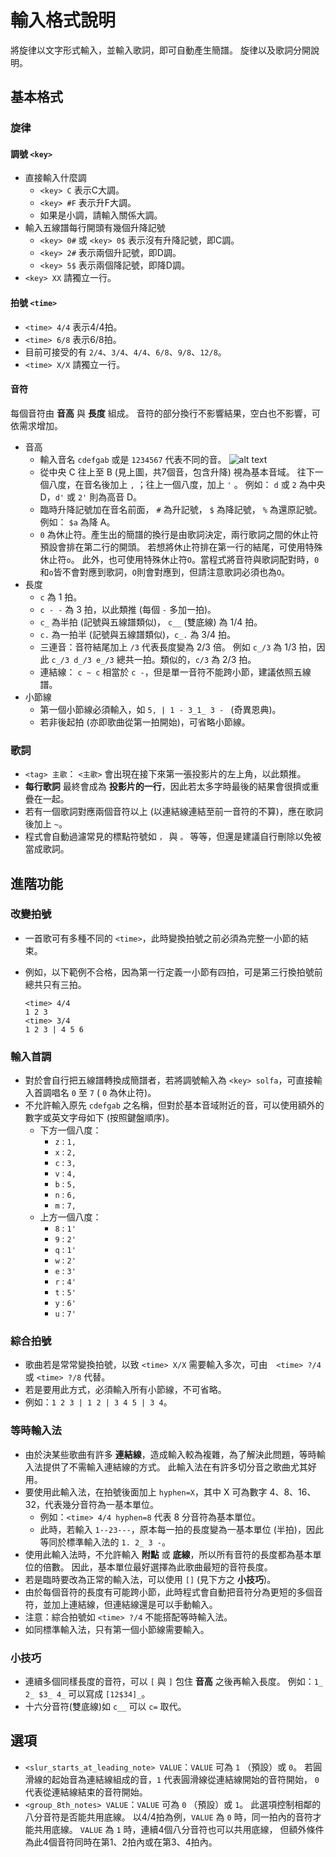 # 輸入格式說明

將旋律以文字形式輸入，並輸入歌詞，即可自動產生簡譜。
旋律以及歌詞分開說明。

## 基本格式

### 旋律
#### 調號 `<key>`
* 直接輸入什麼調
    - `<key> C` 表示C大調。
    - `<key> #F` 表示升F大調。
    - 如果是小調，請輸入關係大調。
* 輸入五線譜每行開頭有幾個升降記號
    - `<key> 0#` 或 `<key> 0$` 表示沒有升降記號，即C調。
    - `<key> 2#` 表示兩個升記號，即D調。
    - `<key> 5$` 表示兩個降記號，即降D調。
* `<key> XX` 請獨立一行。

#### 拍號 `<time>`
* `<time> 4/4` 表示4/4拍。
* `<time> 6/8` 表示6/8拍。
* 目前可接受的有 `2/4`、`3/4`、`4/4`、`6/8`、`9/8`、`12/8`。
* `<time> X/X` 請獨立一行。

#### 音符
每個音符由 __音高__ 與 __長度__ 組成。
音符的部分換行不影響結果，空白也不影響，可依需求增加。
* 音高
    - 輸入音名 `cdefgab` 或是 `1234567` 代表不同的音。
      ![alt text](image/c_scale.png "基本音域")
    - 從中央 C 往上至 B (見上圖，共7個音，包含升降) 視為基本音域。
      往下一個八度，在音名後加上 `,` ；往上一個八度，加上 `'` 。
      例如： `d` 或 `2` 為中央 D，`d'` 或 `2'` 則為高音 D。
    - 臨時升降記號加在音名前面， `#` 為升記號， `$` 為降記號， `%` 為還原記號。
      例如： `$a` 為降 A。
    - `0` 為休止符。產生出的簡譜的換行是由歌詞決定，兩行歌詞之間的休止符預設會排在第二行的開頭。
      若想將休止符排在第一行的結尾，可使用特殊休止符`o`。
      此外，也可使用特殊休止符`O`。當程式將音符與歌詞配對時，`0`和`o`皆不會對應到歌詞，`O`則會對應到，但請注意歌詞必須也為`O`。
* 長度
    - `c` 為 1 拍。
    - `c - -` 為 3 拍，以此類推 (每個 `-` 多加一拍)。
    - `c_` 為半拍 (記號與五線譜類似)， `c__` (雙底線) 為 1/4 拍。
    - `c.` 為一拍半 (記號與五線譜類似)，`c_.` 為 3/4 拍。
    - 三連音：音符結尾加上 `/3` 代表長度變為 2/3 倍。
      例如 `c_/3` 為 1/3 拍，因此 `c_/3 d_/3 e_/3` 總共一拍。類似的，`c/3` 為 2/3 拍。
    - 連結線： `c ~ c` 相當於 `c -`，但是單一音符不能跨小節，建議依照五線譜。
* 小節線
    - 第一個小節線必須輸入，如 `5, | 1 - 3_1_ 3 - ` (奇異恩典)。
    - 若非後起拍 (亦即歌曲從第一拍開始)，可省略小節線。

### 歌詞
* `<tag> 主歌`： `<主歌>` 會出現在接下來第一張投影片的左上角，以此類推。
* __每行歌詞__ 最終會成為 __投影片的一行__，因此若太多字時最後的結果會很擠或重疊在一起。
* 若有一個歌詞對應兩個音符以上 (以連結線連結至前一音符的不算)，應在歌詞後加上 `~`。
* 程式會自動過濾常見的標點符號如 `，` 與 `。` 等等，但還是建議自行刪除以免被當成歌詞。



## 進階功能

### 改變拍號
* 一首歌可有多種不同的 `<time>`，此時變換拍號之前必須為完整一小節的結束。
* 例如，以下範例不合格，因為第一行定義一小節有四拍，可是第三行換拍號前總共只有三拍。

  ```
  <time> 4/4
  1 2 3
  <time> 3/4
  1 2 3 | 4 5 6
  ```

### 輸入首調
* 對於會自行把五線譜轉換成簡譜者，若將調號輸入為 `<key> solfa`，可直接輸入首調唱名 `0` 至 `7` ( `0` 為休止符)。
* 不允許輸入原先 `cdefgab` 之名稱，但對於基本音域附近的音，可以使用額外的數字或英文字母如下 (按照鍵盤順序)。
  - 下方一個八度：
    - `z` : `1,`
    - `x` : `2,`
    - `c` : `3,`
    - `v` : `4,`
    - `b` : `5,`
    - `n` : `6,`
    - `m` : `7,`
  - 上方一個八度：
    - `8` : `1'`
    - `9` : `2'`
    - `q` : `1'`
    - `w` : `2'`
    - `e` : `3'`
    - `r` : `4'`
    - `t` : `5'`
    - `y` : `6'`
    - `u` : `7'`

### 綜合拍號
* 歌曲若是常常變換拍號，以致 `<time> X/X` 需要輸入多次，可由　`<time> ?/4` 或 `<time> ?/8`  代替。
* 若是要用此方式，必須輸入所有小節線，不可省略。
* 例如：`1 2 3 | 1 2 | 3 4 5 | 3 4`。

### 等時輸入法
* 由於決某些歌曲有許多 __連結線__，造成輸入較為複雜，為了解決此問題，等時輸入法提供了不需輸入連結線的方式。
  此輸入法在有許多切分音之歌曲尤其好用。
* 要使用此輸入法，在拍號後面加上 `hyphen=X`，其中 X 可為數字 4、8、16、32，代表幾分音符為一基本單位。
  - 例如：`<time> 4/4 hyphen=8` 代表 8 分音符為基本單位。
  - 此時，若輸入 `1--23---`，原本每一拍的長度變為一基本單位 (半拍)，因此等同於標準輸入法的 `1. 2_ 3 -`。
* 使用此輸入法時，不允許輸入 __附點__ 或 __底線__，所以所有音符的長度都為基本單位的倍數。
  因此，基本單位最好選擇為此歌曲最短的音符長度。
* 若是臨時要改為正常的輸入法，可以使用 `[]` (見下方之 __小技巧__)。
* 由於每個音符的長度有可能跨小節，此時程式會自動把音符分為更短的多個音符，並加上連結線，但連結線還是可以手動輸入。
* 注意：綜合拍號如 `<time> ?/4` 不能搭配等時輸入法。
* 如同標準輸入法，只有第一個小節線需要輸入。

### 小技巧
* 連續多個同樣長度的音符，可以 `[` 與 `]` 包住 __音高__ 之後再輸入長度。
  例如：`1_ 2_ $3_ 4_` 可以寫成 `[12$34]_`。
* 十六分音符(雙底線)如 `c__` 可以 `c=` 取代。


## 選項

* `<slur_starts_at_leading_note> VALUE`：`VALUE` 可為 `1` （預設）或 `0`。
  若圓滑線的起始音為連結線組成的音，`1` 代表圓滑線從連結線開始的音符開始，
  `0` 代表從連結線結束的音符開始。
* `<group_8th_notes> VALUE`：`VALUE` 可為 `0` （預設）或 `1`。
  此選項控制相鄰的八分音符是否能共用底線。
  以4/4拍為例，`VALUE` 為 `0` 時，同一拍內的音符才能共用底線。
  `VALUE` 為 `1` 時，連續4個八分音符也可以共用底線，
  但額外條件為此4個音符同時在第1、2拍內或在第3、4拍內。
